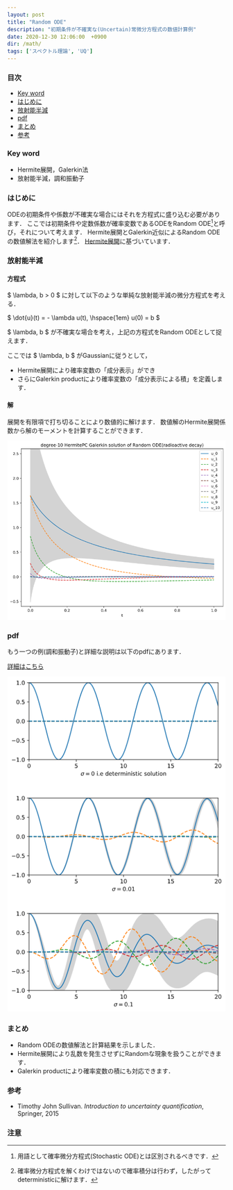 ```yaml
---
layout: post
title: "Random ODE"
description: "初期条件が不確実な(Uncertain)常微分方程式の数値計算例"
date: 2020-12-30 12:06:00  +0900
dir: /math/
tags: ['スペクトル理論', 'UQ']
---
```


### 目次
- [Key word](#key-word)
- [はじめに](#はじめに)
- [放射能半減](#放射能半減)
- [pdf](#pdf)
- [まとめ](#まとめ)
- [参考](#参考)

### Key word
- Hermite展開，Galerkin法
- 放射能半減，調和振動子

### はじめに
ODEの初期条件や係数が不確実な場合にはそれを方程式に盛り込む必要があります．
ここでは初期条件や定数係数が確率変数であるODEをRandom ODE[^random_ode]と呼び，それについて考えます．
Hermite展開とGalerkin近似によるRandom ODEの数値解法を紹介します[^stochatic_sol]．
[Hermite展開](/math/2020/11/01/winner-hermite-expansion.html)に基づいています．

### 放射能半減

#### 方程式
$ \lambda, b > 0 $ に対して以下のような単純な放射能半減の微分方程式を考える．

$ \dot{u}(t) = - \lambda u(t), \hspace{1em} u(0) = b $

$ \lambda, b $ が不確実な場合を考え，上記の方程式をRandom ODEとして捉えます．

ここでは $ \lambda, b $ がGaussianに従うとして，
- Hermite展開により確率変数の「成分表示」ができ
- さらにGalerkin productにより確率変数の「成分表示による積」を定義します．

#### 解
展開を有限項で打ち切ることにより数値的に解けます．
数値解のHermite展開係数から解のモーメントを計算することができます．

![Random Radioactive](/assets/img/math/radioactive_random_ode.png)

### pdf
もう一つの例(調和振動子)と詳細な説明は以下のpdfにあります．

[詳細はこちら](/math/pdf/chapter12.pdf)

![Random Harmonic Oscillator](/assets/img/math/harmonic_oscillator_random_ode.png)

### まとめ
- Random ODEの数値解法と計算結果を示しました．
- Hermite展開により乱数を発生させずにRandomな現象を扱うことができます．
- Galerkin productにより確率変数の積にも対応できます．

### 参考
- Timothy John Sullivan. *Introduction to uncertainty quantification*, Springer, 2015

### 注意
[^random_ode]: 用語として確率微分方程式(Stochastic ODE)とは区別されるべきです．
[^stochatic_sol]: 確率微分方程式を解くわけではないので確率積分は行わず，したがってdeterministicに解けます．
